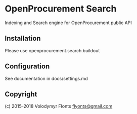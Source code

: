 # OpenProcurement Search

Indexing and Search engine for OpenProcurement public API

## Installation

Please use openprocurement.search.buildout

## Configuration

See documentation in docs/settings.md

## Copyright

(c) 2015-2018 Volodymyr Flonts <flyonts@gmail.com>
